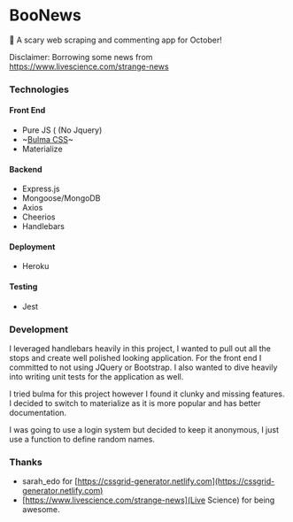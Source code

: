 # BooNews
👻 A scary web scraping and commenting app for October!

Disclaimer: Borrowing some news from https://www.livescience.com/strange-news

### Technologies

#### Front End

- Pure JS ( (No Jquery)
- ~[Bulma CSS](https://bulma.io/)~
- Materialize

#### Backend

- Express.js
- Mongoose/MongoDB
- Axios
- Cheerios
- Handlebars

#### Deployment

- Heroku

#### Testing

- Jest

### Development

I leveraged handlebars heavily in this project, I wanted to pull out all the stops and create well polished looking application. For the front end I committed to not using JQuery or Bootstrap. I also wanted to dive heavily into writing unit tests for the application as well.

I tried bulma for this project however I found it clunky and missing features. I decided to switch to materialize as it is more popular and has better documentation.

I was going to use a login system but decided to keep it anonymous, I just use a function to define random names.

### Thanks

- sarah_edo for [https://cssgrid-generator.netlify.com](https://cssgrid-generator.netlify.com)
- [https://www.livescience.com/strange-news](Live Science) for being awesome.
